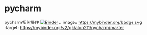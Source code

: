 # pycharm
pycharm相关操作
[![Binder](https://mybinder.org/badge.svg)](https://mybinder.org/v2/gh/alon211/pycharm/master)
.. image:: https://mybinder.org/badge.svg :target: https://mybinder.org/v2/gh/alon211/pycharm/master
